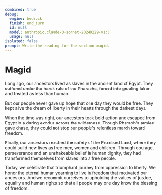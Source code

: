 ```yaml
---
combined: true
debug:
  engine: bedrock
  finish: end_turn
  id: null
  model: anthropic.claude-3-sonnet-20240229-v1:0
  usage: null
isolated: false
prompt: Write the reading for the section magid.
---
```


# Magid

Long ago, our ancestors lived as slaves in the ancient land of Egypt. They suffered under the harsh rule of the Pharaohs, forced into grueling labor and treated as less than human.

But our people never gave up hope that one day they would be free. They kept alive the dream of liberty in their hearts through the darkest days.

When the time was right, our ancestors took bold action and escaped from Egypt in a daring exodus across the wilderness. Though Pharaoh's armies gave chase, they could not stop our people's relentless march toward freedom.

Finally, our ancestors reached the safety of the Promised Land, where they could build new lives as free men, women and children. Through courage, perseverance and an unshakeable belief in human dignity, they had transformed themselves from slaves into a free people.

Today, we celebrate that triumphant journey from oppression to liberty. We honor the eternal human yearning to live in freedom that motivated our ancestors. And we recommit ourselves to upholding the values of justice, equality and human rights so that all people may one day know the blessing of freedom.

